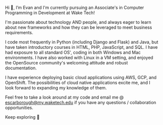 Hi 👋, I’m Evan and I'm currently pursuing an Associate's in Computer Programming in Development at Wake Tech!

I'm passionate about technology AND people, and always eager to learn about new frameworks and how they can be leveraged to meet business requirements. 

I code most frequently in Python (including Django and Flask) and Java, but have taken introductory courses in HTML, PHP, JavaScript, and SQL. I have had exposure 
to all standard OS', coding in both Windows and Mac environments. I have also worked with Linux in a VM setting, and enjoyed the OpenSource community's welcoming 
attitude and robust documentation. 

I have experience deploying basic cloud applications using AWS, GCP, and OpenShift. The possibilities of cloud native applications excite me, and I look forward
to expanding my knowledge of them. 

Feel free to take a look around at my code and email me @ escarborough@my.waketech.edu if you have any questions / collaboration opportunities. 

Keep exploring 🚀


